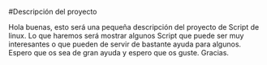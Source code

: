 #Descripción del proyecto

Hola buenas, esto será una pequeña descripción del proyecto de Script de linux.
Lo que haremos será mostrar algunos Script que puede ser muy interesantes o que pueden de servir de bastante ayuda para algunos.
Espero que os sea de gran ayuda y espero que os guste. Gracias.
